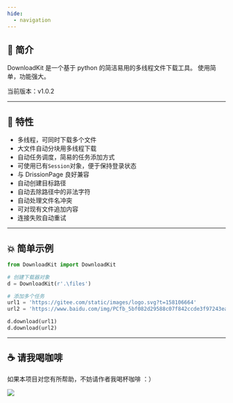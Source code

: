 ```yaml
---
hide:
  - navigation
---
```


## 💬 简介

DownloadKit 是一个基于 python 的简洁易用的多线程文件下载工具。
使用简单，功能强大。

当前版本：v1.0.2

---

## 💖 特性

- 多线程，可同时下载多个文件
- 大文件自动分块用多线程下载
- 自动任务调度，简易的任务添加方式
- 可使用已有`Session`对象，便于保持登录状态
- 与 DrissionPage 良好兼容
- 自动创建目标路径
- 自动去除路径中的非法字符
- 自动处理文件名冲突
- 可对现有文件追加内容
- 连接失败自动重试

---

## 💥 简单示例

```python
from DownloadKit import DownloadKit

# 创建下载器对象
d = DownloadKit(r'.\files')

# 添加多个任务
url1 = 'https://gitee.com/static/images/logo.svg?t=158106664'
url2 = 'https://www.baidu.com/img/PCfb_5bf082d29588c07f842ccde3f97243ea.png'

d.download(url1)
d.download(url2)
```

---

## ☕ 请我喝咖啡

如果本项目对您有所帮助，不妨请作者我喝杯咖啡 ：）

![](http://g1879.gitee.io/drissionpagedocs/imgs/code.jpg)